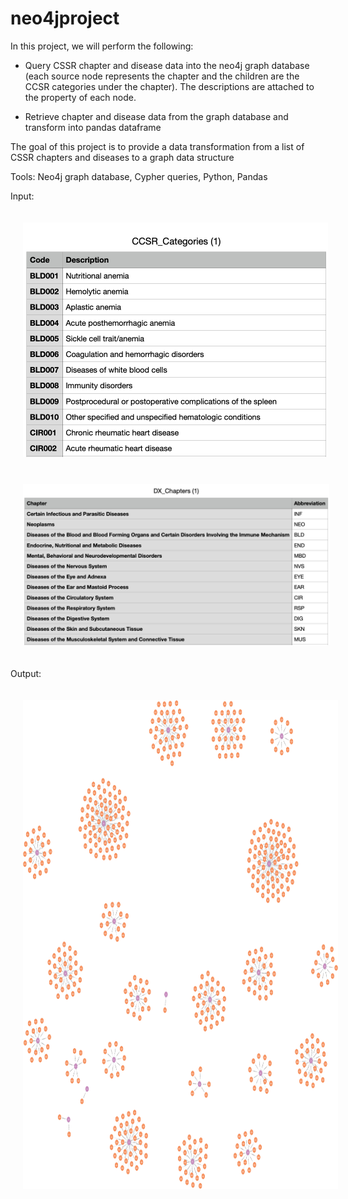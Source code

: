 # neo4jproject

In this project, we will perform the following:

* Query CSSR chapter and disease data into the neo4j graph database (each source node represents the chapter and the children are the CCSR categories under the chapter). The descriptions are attached to the property of each node. 

* Retrieve chapter and disease data from the graph database and transform into pandas dataframe

The goal of this project is to provide a data transformation from a list of CSSR chapters and diseases to a graph data structure

Tools: Neo4j graph database, Cypher queries, Python, Pandas


Input: 

<p float="left">

  <img  src="/images/pic1.png" width="488" height="375" hspace="20" vspace="20">


  <img  src="/images/pic2.png" width="490" height="258" hspace="20" vspace="20">
</p>





Output: 

<p float="left">
  <img  src="/images/graph (5) (1).png" width="828" height="782" hspace="20" vspace="20">
  
  
  
 </p>
